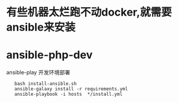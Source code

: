# 有些机器太烂跑不动docker,就需要ansible来安装

# ansible-php-dev
ansible-play 开发环境部署
```
   bash install-ansible.sh
   ansible-galaxy install -r requirements.yml
   ansible-playbook -i hosts  */install.yml
```
